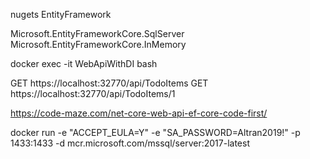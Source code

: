 ﻿nugets EntityFramework

Microsoft.EntityFrameworkCore.SqlServer
Microsoft.EntityFrameworkCore.InMemory

docker exec -it WebApiWithDI bash

GET https://localhost:32770/api/TodoItems
GET https://localhost:32770/api/TodoItems/1

https://code-maze.com/net-core-web-api-ef-core-code-first/

docker run -e "ACCEPT_EULA=Y" -e "SA_PASSWORD=Altran2019!" -p 1433:1433 -d mcr.microsoft.com/mssql/server:2017-latest
